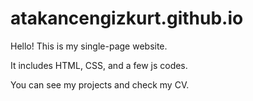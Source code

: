 # atakancengizkurt.github.io
Hello!
This is my single-page website.

It includes HTML, CSS, and a few js codes.

You can see my projects and check my CV.
